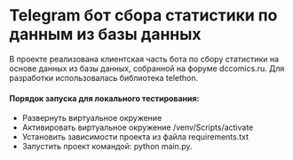 # Telegram бот сбора статистики по данным из базы данных

В проекте реализована клиентская часть бота по сбору статистики на основе данных из базы данных, собранной на форуме dccomics.ru. Для разработки использовалась библиотека telethon.

#### Порядок запуска для локального тестирования:
- Развернуть виртуальное окружение
- Активировать виртуальное окружение /venv/Scripts/activate
- Установить зависимости проекта из файла requirements.txt
- Запустить проект командой: python main.py.